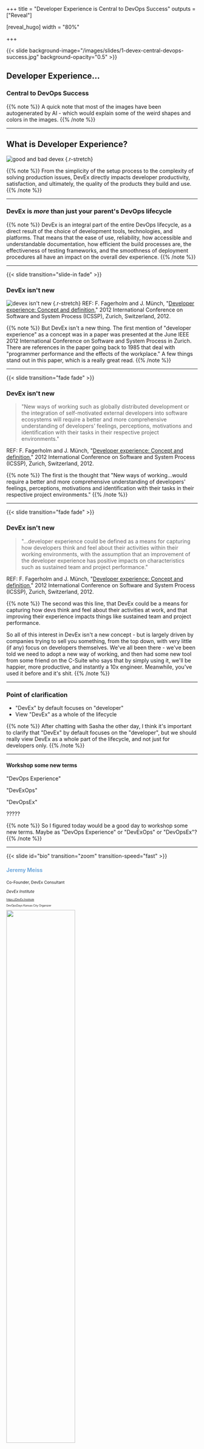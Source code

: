 +++
title = "Developer Experience is Central to DevOps Success"
outputs = ["Reveal"]

[reveal_hugo]
width = "80%"

+++

{{< slide background-image="/images/slides/1-devex-central-devops-success.jpg" background-opacity="0.5" >}}

## Developer Experience...
### Central to DevOps Success

{{% note %}}
A quick note that most of the images have been autogenerated by AI - which would explain some of the weird shapes and colors in the images. 
{{% /note %}}

---

## What is Developer Experience?

![good and bad devex](/images/slides/2-good-and-bad-devex.jpeg)
{.r-stretch}

{{% note %}}
From the simplicity of the setup process to the complexity of solving production issues, DevEx directly impacts developer productivity, satisfaction, and ultimately, the quality of the products they build and use.
{{% /note %}}

---

### DevEx is _more_ than just your parent's DevOps lifecycle

{{% note %}}
DevEx is an integral part of the entire DevOps lifecycle, as a direct result of the choice of development tools, technologies, and platforms. That means that the ease of use, reliability, how accessible and understandable documentation, how efficient the build processes are, the effectiveness of testing frameworks, and the smoothness of deployment procedures all have an impact on the overall dev experience.
{{% /note %}}

---

{{< slide transition="slide-in fade" >}}

### DevEx isn't new

![devex isn't new](/images/slides/cornell-devex.jpg)
{.r-stretch}
REF: F. Fagerholm and J. Münch, "[Developer experience: Concept and definition](https://ieeexplore.ieee.org/document/6225984?arnumber=6225984)," 2012 International Conference on Software and System Process (ICSSP), Zurich, Switzerland, 2012.

{{% note %}}
But DevEx isn't a new thing. The first mention of "developer experience" as a concept was in a paper was presented at the June IEEE 2012 International Conference on Software and System Process in Zurich. There are references in the paper going back to 1985 that deal with "programmer performance and the effects of the workplace." A few things stand out in this paper, which is a really great read.
{{% /note %}}

---

{{< slide transition="fade fade" >}}

### DevEx isn't new

> "New ways of working such as globally distributed development or the integration of self-motivated external developers into software ecosystems will require a better and more comprehensive understanding of developers' feelings, perceptions, motivations and identification with their tasks in their respective project environments."

REF: F. Fagerholm and J. Münch, "[Developer experience: Concept and definition](https://ieeexplore.ieee.org/document/6225984?arnumber=6225984)," 2012 International Conference on Software and System Process (ICSSP), Zurich, Switzerland, 2012.

{{% note %}}
The first is the thought that "New ways of working...would require a better and more comprehensive understanding of developers' feelings, perceptions, motivations and identification with their tasks in their respective project environments."
{{% /note %}}

---

{{< slide transition="fade fade" >}}

### DevEx isn't new

> "...developer experience could be defined as a means for capturing how developers think and feel about their activities within their working environments, with the assumption that an improvement of the developer experience has positive impacts on characteristics such as sustained team and project performance."

REF: F. Fagerholm and J. Münch, "[Developer experience: Concept and definition](https://ieeexplore.ieee.org/document/6225984?arnumber=6225984)," 2012 International Conference on Software and System Process (ICSSP), Zurich, Switzerland, 2012.

{{% note %}}
The second was this line, that DevEx could be a means for capturing how devs think and feel about their activities at work, and that improving their experience impacts things like sustained team and project performance.

So all of this interest in DevEx isn't a new concept - but is largely driven by companies trying to sell you something, from the top down, with very little (if any) focus on developers themselves. We've all been there - we've been told we need to adopt a new way of working, and then had some new tool from some friend on the C-Suite who says that by simply using it, we'll be happier, more productive, and instantly a 10x engineer. Meanwhile, you've used it before and it's shit.
{{% /note %}}

---

### Point of clarification

- "DevEx" by default focuses on "developer"
- View "DevEx" as a whole of the lifecycle
 
{{% note %}}
After chatting with Sasha the other day, I think it's important to clarify that "DevEx" by default focuses on the "developer", but we should really view DevEx as a whole part of the lifecycle, and not just for developers only.
{{% /note %}}

---

#### Workshop some new terms

<p class="fragment">"DevOps Experience"</p>
<p class="fragment">"DevExOps"</p>
<p class="fragment">"DevOpsEx"</p>
<p class="fragment">?????</p>

{{% note %}}
So I figured today would be a good day to workshop some new terms. Maybe as "DevOps Experience" or "DevExOps" or "DevOpsEx"?
{{% /note %}}

---

{{< slide id="bio" transition="zoom" transition-speed="fast" >}}
<section>
    <div class="multiCol">
        <div class="col">
            <h4 style="color: rgb(111, 168, 220);">Jeremy Meiss</h4>
            <p style="font-size: .75em;">Co-Founder, DevEx Consultant</p>
            <p style="font-size: .75em; font-style: italic;">DevEx Institute</p>
            <p style="font-size: .5em;"><a href="https://devex.institute" target="_blank">https://DevEx.Institute</a></p>
            <p style="font-size: .5em;">DevOpsDays Kansas City Organizer</p>
        </div>
        <div class="col"><img src="/images/profile-pic.jpg" width="60%"></div>
    </div>
</section>

{{% note %}}

{{% /note %}}

---

![alt text](/images/slides/kcdc24_sponsorslide_001.jpeg)
{.r-stretch}

---

## A working definition of DevEx

>_"...the **journey** of developers as they learn and deploy technology, which if successful, focuses on eliminating obstacles that hinder a developer or practitioner from achieving success in their endeavors."_

 -_Jessica West, Co-Founder, DevEx Institute_

{{% note %}}
Let's start with a definition of DevEx - DevEx is the journey of developers as they learn and deploy technology. When successful, it focuses on eliminating obstacles that hinder a developer or practitioner from achieving success in their endeavors.
{{% /note %}}

---

### DevEx includes every interaction a developer/ops practitioner has with systems, tools, and processes

![alt text](/images/slides/ui-ux-qa.gif)

{{% note %}}
it is about every interaction a developer or ops practitioner has with systems, tools, and processes. And we've see an evolution in Developer Experience over the years.

Here's an example of how Developer Experience has evolved a particular set of tools and practices:
{{% /note %}}

---

{{< slide transition="slide-in fade" >}}

#### The evolution of the IDE
##### Early text editors

![USER FRIENDLY by Illiad, vi](/images/slides/httpatomoreillycomsourceoreillyimages2055076.png)
{.r-stretch}
REF: O'Reilly "Learning the vi and Vim Editors"


{{% note %}}
I think a great example is the evolution of Integrated Development Environments (IDEs). Prior to the 1990's, you had mostly text-based editors that were used to write code, like Vi, which evidently is supposed to be called "SIX". Who knew? It was created in 1976 and included in the first BSD linux release.
{{% /note %}}

---

{{< slide transition="fade fade" >}}

#### The evolution of the IDE
##### Early text editors

![alt text](/images/slides/IDE_evolution-1.jpg)
{.r-stretch}

{{% note %}}
Then we had Emacs in 1985, Vim in 1991, my personal favorite, `nano`. And not entirely because I can exit it without having to throw out the computer and buy a new one like I do with Vim. Saving the planet, one less computer thrown away because of Vim at a time.
{{% /note %}}

---

{{< slide transition="fade fade" >}}

#### The evolution of the IDE
##### First plug-in IDE

![alt text](/images/slides/IDE_evolution-2.jpg)
{.r-stretch}

{{% note %}}
One of the first IDEs with a plug-in concept was HP Softbench, released in 1989. HP Softbench was one of the first plug-in IDEs, shipped with its own library,
{{% /note %}}

---

{{< slide transition="fade fade" >}}

#### The evolution of the IDE
##### First plug-in IDE

![hp softbench manuals](/images/slides/hp-softbench-manuals.jpg) ![HP Journal, June 1990 edition](/images/slides/hpjournal-june1990-hpsoftbench.jpg)
{.r-stretch}
REF: [HP Journal, June 1990 edition](http://hparchive.com/Journals/HPJ-1990-06.pdf)

{{% note %}}
and was extensively talked about in the June 1990 edition of the HP Journal. It's a fascinating read, as HP lays out their vision of what software architecture and development should be, including Automated Testing, distributed computing, integrated and interchangeable tools, and more. The link to the PDF is below - I highly recommend reading it
{{% /note %}}

---

{{< slide transition="fade fade" >}}

#### The evolution of the IDE
##### Early reviews

> "...the use of an IDE was not well received by developers since it would fence in their creativity."

REF: _Computerwoche_ ("Computer Week", German counterpart of American magazine _Computer World_), 1995.

{{% note %}}
The early reviews of IDEs as a concept weren't great.... In 1995 Computer Week in Germany commented that the use of an IDE was not well received by developers since it would fence in their creativity.
{{% /note %}}

---

{{< slide transition="fade fade" >}}

#### The evolution of the IDE
##### Native IDEs in the 1980s

![alt text](/images/slides/IDE_evolution-3.jpg)
{.r-stretch}

{{% note %}}
A few Native IDEs came out in the mid-80s, with Turbo Pascal in 1983 and Apple's Macintosh Programmer's Workshop in 1986. 
{{% /note %}}

---

{{< slide transition="fade fade" >}}

#### The evolution of the IDE
##### Cross-platform in the 1990s

![alt text](/images/slides/IDE_evolution-4.jpg)
{.r-stretch}

{{% note %}}
Borland Delphi was released in 1995 and is still around (Embarcadero Delphi v12)
{{% /note %}}

---

{{< slide transition="fade fade" >}}

#### The evolution of the IDE
##### The Web and the 1990s

![alt text](/images/slides/IDE_evolution-5.jpg)
{.r-stretch}

{{% note %}}
With the launch of the World Wide Web, and then its explosion of growth, the IDEs started becoming more graphical and had a more modern look and feel. Who remembers the first HTML WYSIWYG editor? SGI's WebMagic was released on January 25, 1995 built in less than 90 days. FrontPage (https://softpanorama.org/Office/Frontpage/history.shtml) was soon to follow in October 1995 after Microsoft acquired it from Vermeer.
{{% /note %}}

---

{{< slide transition="fade fade" >}}

#### The evolution of the IDE
##### Feature & Usability Advancements
###### (Late 1990s to 2000s) 

![alt text](/images/slides/IDE_evolution-6.jpg)
{.r-stretch}


{{% note %}}
Macromedia's Dreamweaver came out in 1997 (after Macromedia acquisition of Backstage from iBand in 1996) Dreamweaver completely changed the game in many respects, as Macromedia had a history of their products getting community-sourced tools, plugins, scripts, etc. Microsoft FrontPage 2000 saw the first inclusion of plugins and integrations in early 1999 to make web management easier (FrontPage Server Extensions). NetBeans was released in 2000 for Java, with IntelliJ and Eclipse following in 2001 along with Visual Studio which offered enhanced functionality and more sophisticated features like intelligent code completion, refactoring tools, and improved version control integration. We saw a noticeable increase in support for multiple languages and frameworks, making these IDEs more versatile.
{{% /note %}}

---

{{< slide transition="fade fade" >}}

#### The evolution of the IDE
##### Lightweight and configurable
###### 2010s to Now

![alt text](/images/slides/IDE_evolution-7.jpg)
{.r-stretch}

{{% note %}}
Late 2000s brought about more lightweight IDEs, like Sublime Text and later Atom and Visual Studio Code (VSCode) emerged, focusing on speed, user-friendly interfaces, and extensive plugin ecosystems. They catered to a broader range of developers by being less resource-intensive and more customizable. Event saw integrations with popular Ops tools as well.
{{% /note %}}

---

{{< slide transition="fade fade" >}}

#### The evolution of the IDE
##### Cloud-based options
###### Now

![alt text](/images/slides/IDE_evolution-8.jpg)
{.r-stretch}

{{% note %}}
Then, we have seen the rise of the cloud and the arrival of cloud-based IDEs: The first was PHPanywhere (eventually becoming CodeAnywhere) in 2009, followed by Cloud9 in 2010 (before AWS bought it in 2016), Glitch (2018), GitPod (2019), GitHub Codespaces (2020), and Google’s Project IDX (2024). They've really changed the game by offering fully configured development environments in the cloud, accessible from anywhere, reducing the need for complex local setup. We went from this sentiment about IDEs...
{{% /note %}}

---

### IDEs are a result of DevEx
#### Things we never knew we needed...

From this:
> "...the use of an IDE was not well received by developers since it would fence in their creativity."

{{% note %}}
We went from this sentiment about IDEs...
{{% /note %}}

---

### IDEs are a result of DevEx
#### Things we never knew we needed...

To this:

- Code completion
- Syntax highlighting
- Debugging
- VCS integration (no more FTPing files around)
- Multi-language support
- Framework integration
- Pair programming

{{% note %}}
to things we never knew we needed!
**Sasha's story about Visual Studio**

- Code completion
- Syntax highlighting
- Debugging
- VCS integration (no more FTPing files around)
- Multi-language support
- Framework integration
- Pair programming
{{% /note %}}

---

### IDE Evolution

![alt text](/images/slides/IDE_evolution.jpg)
{.r-stretch}

{{% note %}}
I go through all of that to illustrate how the overall Developer Experience with software development has evolved over time, leading to where we sit with IDEs now. Things we didn't know we would want back in the 1960s are now commonplace and the expeected norm now in the 2020s.
{{% /note %}}

---

{{< slide background-image="/images/slides/24-modern-dev-practices.jpg" background-opacity="1" >}}


{{% note %}}
### Modern Development

The IDE is just one example of the significant strides made in improving the developer experience. DevEx strategies have evolved to meet contemporary development challenges and opportunities. From basic, manually-configured environments to sophisticated, cloud-based, and automated setups, the journey reflects a relentless pursuit of efficiency, usability, and developer productivity.
{{% /note %}}

<!-- 
---

#### DevEx is a Key Differentiator

- Critical differentiator for attracting & retaining top talent
- Ensures high levels of team performance and product quality
- More engaged and productive development team
- Demonstrated commitment to DevEx enhances brand reputation + CSAT
- Directly impacts bottom line by enabling quicker time to market

{{% note %}}
In the **highly competitive landscape of modern software development, DevEx really is that key differentiator** that makes a company and/or their products and services stand out from the crowd. A positive DevEx translates into the **ability to attract top talent**, helps companies **increase team team performance and product quality**, have **more engaged and productive development teams**, and also **enhances a brand reputation, directly impacting the bottom line**


has emerged as a **critical differentiator for attracting and retaining top talent**, as well as **ensuring high levels of team performance and product quality**. A positive DevEx translates into a **more engaged and productive development team**, capable of delivering innovative features and services at a faster pace. Companies that prioritize DevEx **demonstrate a commitment to developer well-being and efficiency**, which not only **enhances their brand reputation** among potential hires but also contributes to higher satisfaction and retention rates among existing staff. Furthermore, by streamlining development processes and fostering a culture of innovation, a strong DevEx strategy **directly impacts the bottom line** by enabling quicker time-to-market and more reliable products.
{{% /note %}}

-->

---

{{< slide transition="slide-in fade" >}}

#### Server Environment Setup
##### Manual configuration
###### Late 1990s to Early 2000s


<p class="fragment">
    <img src="/images/slides/cfengine-earlylogo.png" alt="cfengine logo v1"><br>
    <img src="/images/slides/cfengine-logo.png" alt="cfengine logo v2">
</p>

{{% note %}}
Another quick example is the setup of environments like dev, staging, and production. In the early days, setting up an environment involved manually configuring each tool, library, and dependency, which was time-consuming and error-prone. Practitioners often struggled with version conflicts and compatibility issues between different tools and libraries. In the mid- to late-90s systems like CFEngine v1 and CFEngine v2 emerged to automate this process.
{{% /note %}}

---

{{< slide transition="fade fade" >}}

#### Server Environment Setup
##### Config Mgmt & Containerization
###### Mid-2000s to 2010s

![Puppet Logo](/images/slides/puppet-logo.png)  ![Chef Logo](/images/slides/chef-logo.png)  ![Saltstack Logo](/images/slides/saltstack-logo-white.png)  
![Ansible Logo](/images/slides/ansible-logo.png)  ![Docker Logo](/images/slides/docker-logo.png)  

{{% note %}}
The advent of tools like Puppet, Chef, Saltstack, and Ansible allowed for automated setup and configuration of environments, reducing manual effort.

Docker’s introduction in 2013 marked a significant shift, allowing practitioners to package applications with all their dependencies into containers, ensuring consistency across environments.
{{% /note %}}

---

{{< slide transition="fade fade" >}}

#### Server Environment Setup
##### IaC and DevOps Integration
###### 2010s to Present

![Terraform Logo](/images/slides/terraform-logo.png)  ![AWS CloudFormation Logo](/images/slides/aws-cloudformation-logo.png)  
![Jenkins Logo](/images/slides/jenkins-logo.png)  ![GitHub Actions Logo](/images/slides/github-actions-logo.png)  

{{% note %}}
Tools like Terraform and AWS CloudFormation enabled defining infrastructure through code, making setup reproducible and scalable.

The integration of environments with CI/CD pipelines and DevOps practices streamlined the whole process, allowing for faster and more reliable builds and deployments.
{{% /note %}}

---

{{< slide transition="fade slide-out" >}}

### Broader Impact of DevEx

- Deployment Pipelines
- Infrastructure as Code (IaC) Practices
- Developer Efficiencies

{{% note %}}
Just as we saw with IDEs, we've see the broader impact of DevEx on DevOps in things like how we deploy software, infrastructure as code, developer efficiencies, and really many more.
{{% /note %}}

<!--
---
## What is DevOps?

>#### the combination of practices and tools designed to increase an organization's ability to deliver applications and services faster than traditional software development processes

{{% note %}}
DevEx at it core aligns perfectly with what DevOps is....

the combination of practices and tools designed to increase an organization's ability to deliver applications and services faster than traditional software development processes

A few of the core DevOps principles really bring this all together.
{{% /note %}}

-->
---

{{< slide transition="fade fade" >}}

### DevOps Principles + DevEx alignment

- Collaboration

{{% note %}}
**Collaboration** in DevOps **is about creating an environment where silos are broken down, and cross-functional teams are empowered to work as a single unit**. It's people first, and 
{{% /note %}}

---

{{< slide transition="fade fade" >}}

### DevOps Principles + DevEx alignment

- Enhanced collaboration _**via tools and processes**_


{{% note %}}
...tools second. When DevOps and DevEx are aligned, we enhace collaboration through tools and processes that **reduce friction and barriers in the development process, enabling teams to focus more on solving business problems together, leading to innovative solutions and a more harmonious working environment.**
{{% /note %}}

---

{{< slide transition="fade fade" >}}

### DevOps Principles + DevEx alignment

- Collaboration
- Communication

{{% note %}}
The backbone of DevOps is effective **communication**, which ensures all members of the development, operations, and broader organizational team are on the same page.With 
{{% /note %}}

---

{{< slide transition="fade fade" >}}

### DevOps Principles + DevEx Alignment

- Enhanced collaboration **_via tools and processes_**
- Improving communication **_via streamlined info sharing and feedback_**

{{% note %}}
When we are **improving Communication** , we start to utilize platforms and tools that streamline information sharing and feedback across teams. That includes your CI/CD pipelines, shared dashboards, and automated alerting systems ensure all team members have visibility into the development process, can easily share updates, and quickly address issues.
{{% /note %}}

---

{{< slide transition="fade fade" >}}

### DevOps Principles + DevEx alignment

- Collaboration
- Communication
- Shared Responsibility

{{% note %}}
**Shared Responsibility** in DevOps means there is **collective accountability for the software's quality and reliability, blurring the lines between roles traditionally separated by development and operations.** It's about **moving away from a "not my job" mentality to a "we're in this together" mindset, where success and failures are shared equally**.
{{% /note %}}

---

{{< slide transition="fade fade" >}}

### DevOps Principles + DevEx alignment

- Enhanced collaboration **_via tools and processes_**
- Improving communication **_via streamlined info sharing and feedback_**
- Shared responsibility **_by empowering all teams with access and information_**

{{% note %}}
That **Shared Responsibility** brings empowerment to all team members with access to the tools and information they need to contribute across the entire software lifecycle. **By democratizing access to tools and information, DevEx encourages a culture where everyone feels ownership of the product and is motivated to contribute to its success.**
{{% /note %}}

---

{{< slide background="/images/slides/38-devex-integ-devops-principles.jpg" background-opacity="1" >}}

{{% note %}}
Organizations seeking to build more cohesive, agile, and effective teams who are better equipped to meet the demands of modern software development, have to ensure that they don't stop at just these core DevOps principles - but that they ensure an emphasis on DevEx in the implementation of the tooling. If it's a poor experience, you aren't going to see the results you want.

I think a good example is what we've seen with Platform Engineering the last few years.
{{% /note %}}

<!--
---

### Good DevOps == Good DevEx

- Facilitates smoother transitions between Dev and Ops
- Minimizes bottlenecks with enhanced collaboration
- Ensures feedback loops are efficient and productive
- Enables DevOps principles to take hold within an organization

{{% note %}}
A good DevEx facilitates **smoother transitions between your dev and ops teams**, helps **minimize bottlenecks and enhances collaboration**. Proper **feedback loops are part of both DevEx & DevOps**, and with them in place you have a positive DevEx that **ensures those loops are efficient and productive**, all of which which **helps DevOps principles** to take firm hold within an organization. There's no better example than what we've seen with Platform Engineering the last few years.
{{% /note %}}

---
-->
<!--
---

{{< slide background="/images/slides/39-devex-devops-one.jpg" background-opacity=".5" >}}

## DevOps and DevEx are One

{{% note %}}
a robust Developer Experience (DevEx) fosters a more integrated and efficient collaboration between development (Dev) and operations (Ops) teams, and highlights best practices for achieving this unity and efficiency. 
{{% /note %}}
-->

---

{{< slide background-image="/images/slides/40-platform-engineering.jpg" background-opacity=".4" >}}

### The rise of Platform Engineering

- Creation of specific, integrated environments that devs need
- Abstract away complexities of infrastructure & backend services
- Ensure devs have access to robust, scalable, easy-to-use platforms
- Streamline development processes and reduce setup time

{{% note %}}
The rise of platform engineering represents a paradigm shift **towards creating comprehensive, integrated environments that cater specifically to the needs of developers**. Focusing on **abstracting away the complexities of infrastructure and backend services**, allows developers to concentrate on writing code and creating value. Platform engineering embodies the principles of DevEx by **ensuring that developers have access to robust, scalable, and easy-to-use platforms**. which **streamline development processes, reduce setup time**, and allow for a focus on innovation rather than maintenance, removing a lot of developer toil.
{{% /note %}}

---

#### Self-Service Platforms

- Empower developers to control their needs with necessary tools
- Leverage automation, templates, policies with agility
- Accelerate development, enhance productivity, and foster autonomy and innovation

{{% note %}}
Self-service platforms embody the evolution of DevEx by **empowering developers** to independently provision resources, deploy applications, and manage their lifecycles without waiting for operational support. These platforms **leverage automation, templates, and predefined policies** to ensure compliance and governance, while offering the agility needed for rapid development cycles. By providing developers with the tools to perform tasks that were traditionally in the domain of IT operations, self-service platforms **accelerate development, enhance productivity, and foster a culture of autonomy and innovation**.
{{% /note %}}

---

{{< slide background-image="/images/slides/42-devex-devops-convergence.jpg" background-opacity="1" >}}


{{% note %}}
### Bringing DevOps and DevEx Together
When organizations prioritize DevEx, they ensure that devs have access to tools and processes that not only streamline their workflow but also facilitate a smoother transition of code from development to production. This alignment encourages both teams to work closely from the outset of projects, sharing insights, feedback, and responsibilities, which enhances the efficiency of the development lifecycle and leads to higher quality outcomes. Which strenghtens the implementation of DevOps culture and practices.
{{% /note %}}

---

### Better Practices for leveling up your "DevOps Experience"

- Empower with the right tools
- Encourage Cross-functional Teams
- Implement Feedback Loops
- Focus on Automation
- Invest in Training and Development

{{% note %}}
Some of the better practices to keep in mind when leveling up with DevEx are:
**Equip teams** with integrated, user-friendly tools that support automation, collaboration, and real-time communication. Choose the tools which align with both Dev and Ops needs. Get their input in the decision. Just because your buddy's IT startup says they offer 10x developer productivity doesn't mean it works for your teams, much less that it works at all.
**Put in place cross-functional teams** that include roles with diverse expertise (e.g., development, operations, quality assurance) to foster a shared understanding and responsibility from project inception through to deployment and maintenance.  
**Establishing robust feedback mechanisms** allow for continuous learning and improvement. Conduct regular retrospectives, incorporate user feedback into development cycles, and use monitoring tools to gather insights on performance and user experience.  
Reduce toil and free up team members to focus on more strategic activities by **automating repetitive and manual tasks wherever possible.** This includes automating testing, deployments, and infrastructure provisioning.  
**Ensure that team members have opportunities to learn and grow** their skills in both development and operations domains. This helps in building empathy between teams and equips individuals with the knowledge to understand and contribute to different stages of the development lifecycle.  
{{% /note %}}

---

### DevEx reflects an organizations values

{{% tweet user="IAmJerdog" id="1750563607266410692" %}}

{{% note %}}
The level of investment that a company invests in DevEx can be a reflection of a company's values towards its employees, especially its developers. A strong focus on DevEx shows a commitment to employee well-being and efficiency. And prioritizing DevEx helps foster a culture of excellence and innovation. When developers are provided with the right tools, support, and environment, they are more likely to produce high-quality work and push the boundaries of what's possible.
{{% /note %}}

---

# DevEx is...

>### "ruthlessly eliminating barriers (and blockers) that keep your practitioners from being successful"

{{% note %}}
I'll leave you with this that, that DevEx is ruthlessly eliminating barriers (and blockers) that keep your practitioners from being successful.
{{% /note %}}

---

{{< slide id="end" >}}

<section>
    <div class="multiCol">
        <div class="col" style="text-align: center;">
            <h2 style="color: #04aa51; text-shadow: none;">Thank You.</h2>
            <img src="/images/slides/SpeakerFeedbackQRCode.png" width="200px">
            <p style="font-size: .75em;">Feedback is appreciated.</p>
        </div>
        <div class="col" align="center">&nbsp;</div>
        <div class="col" align="left" style="font-size: .5em;">
            <img src="/images/linkedin.png" height="50px" style="vertical-align: middle; margin: 10px;">/in/jeremymeiss<br />
            <img src="/images/twitter.png" height="50px" style="vertical-align: middle; margin: 10px;">@IAmJerdog<br />
            <img src="/images/devto.png" height="50px" style="vertical-align: middle; margin: 10px;">@jerdog<br />
            <img src="/images/mastodon.png" height="50px" style="vertical-align: middle; margin: 10px;">@jerdog@hachyderm.io
        </div>
    </div>
</section>

{{% note %}}

{{% /note %}}
